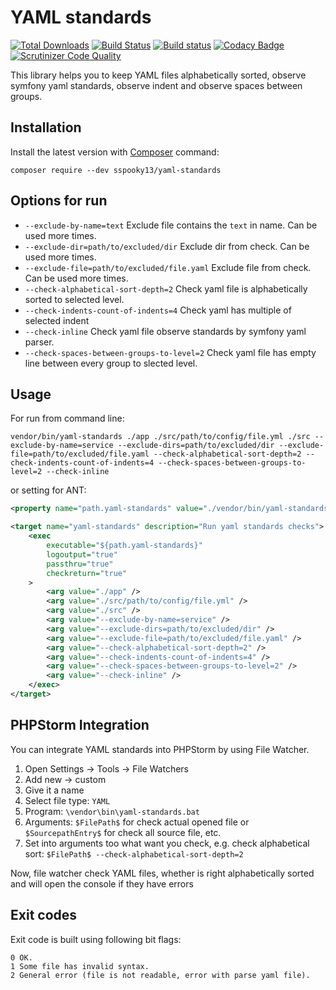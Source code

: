 # YAML standards

[![Total Downloads](https://poser.pugx.org/sspooky13/yaml-standards/downloads)](https://packagist.org/packages/sspooky13/yaml-standards)
[![Build Status](https://travis-ci.org/sspooky13/yaml-standards.svg?branch=master)](https://travis-ci.org/sspooky13/yaml-standards)
[![Build status](https://ci.appveyor.com/api/projects/status/gqcvrvg1hb0g6r0c/branch/master?svg=true)](https://ci.appveyor.com/project/sspooky13/yaml-standards/branch/master)
[![Codacy Badge](https://api.codacy.com/project/badge/Grade/74e686c9111940a982ff3ee5e4ca9d52)](https://www.codacy.com/app/sspooky13/yaml-standards?utm_source=github.com&amp;utm_medium=referral&amp;utm_content=sspooky13/yaml-standards&amp;utm_campaign=Badge_Grade)
[![Scrutinizer Code Quality](https://scrutinizer-ci.com/g/sspooky13/yaml-standards/badges/quality-score.png?b=master)](https://scrutinizer-ci.com/g/sspooky13/yaml-standards/?branch=master)

This library helps you to keep YAML files alphabetically sorted, observe symfony yaml standards, observe indent and observe spaces between groups.

## Installation
Install the latest version with [Composer](http://getcomposer.org/) command:

    composer require --dev sspooky13/yaml-standards

## Options for run
- `--exclude-by-name=text` Exclude file contains the `text` in name. Can be used more times.
- `--exclude-dir=path/to/excluded/dir` Exclude dir from check. Can be used more times.
- `--exclude-file=path/to/excluded/file.yaml` Exclude file from check. Can be used more times.
- `--check-alphabetical-sort-depth=2` Check yaml file is alphabetically sorted to selected level.
- `--check-indents-count-of-indents=4` Check yaml has multiple of selected indent
- `--check-inline` Check yaml file observe standards by symfony yaml parser.
- `--check-spaces-between-groups-to-level=2` Check yaml file has empty line between every group to slected level.

## Usage
For run from command line:

    vendor/bin/yaml-standards ./app ./src/path/to/config/file.yml ./src --exclude-by-name=service --exclude-dirs=path/to/excluded/dir --exclude-file=path/to/excluded/file.yaml --check-alphabetical-sort-depth=2 --check-indents-count-of-indents=4 --check-spaces-between-groups-to-level=2 --check-inline

or setting for ANT:

```xml
<property name="path.yaml-standards" value="./vendor/bin/yaml-standards"/>

<target name="yaml-standards" description="Run yaml standards checks">
    <exec 
        executable="${path.yaml-standards}"
        logoutput="true"
        passthru="true"
        checkreturn="true"
    >
        <arg value="./app" />
        <arg value="./src/path/to/config/file.yml" />
        <arg value="./src" />
        <arg value="--exclude-by-name=service" />
        <arg value="--exclude-dirs=path/to/excluded/dir" />
        <arg value="--exclude-file=path/to/excluded/file.yaml" />
        <arg value="--check-alphabetical-sort-depth=2" />
        <arg value="--check-indents-count-of-indents=4" />
        <arg value="--check-spaces-between-groups-to-level=2" />
        <arg value="--check-inline" />
    </exec>
</target>
```

## PHPStorm Integration
You can integrate YAML standards into PHPStorm by using File Watcher.

1. Open Settings -> Tools -> File Watchers
2. Add new -> custom
3. Give it a name
4. Select file type: `YAML`
5. Program: `\vendor\bin\yaml-standards.bat`
6. Arguments: `$FilePath$` for check actual opened file or `$SourcepathEntry$` for check all source file, etc.
7. Set into arguments too what want you check, e.g. check alphabetical sort: `$FilePath$ --check-alphabetical-sort-depth=2`

Now, file watcher check YAML files, whether is right alphabetically sorted and will open the console if they have errors

## Exit codes
Exit code is built using following bit flags:

    0 OK.
    1 Some file has invalid syntax.
    2 General error (file is not readable, error with parse yaml file).
